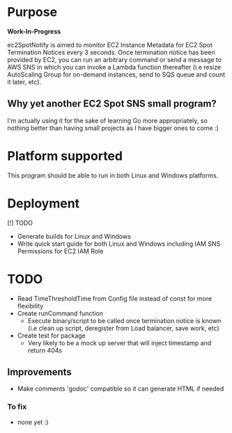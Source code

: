 # Purpose

**Work-In-Progress**

ec2SpotNotify is aimed to monitor EC2 Instance Metadata for EC2 Spot Termination Notices every 3 seconds. Once termination notice has been provided by EC2, you can run an arbitrary command or send a message to AWS SNS in which you can invoke a Lambda function thereafter (i.e resize AutoScaling Group for on-demand instances, send to SQS queue and count it later, etc).

## Why yet another EC2 Spot SNS small program?

I'm actually using it for the sake of learning Go more appropriately, so nothing better than having small projects as I have bigger ones to come :)

# Platform supported

This program should be able to run in both Linux and Windows platforms. 

# Deployment

[!] TODO

* Generate builds for Linux and Windows
* Write quick start guide for both Linux and Windows including IAM SNS Permissions for EC2 IAM Role

# TODO
 * Read TimeThresholdTime from Config file instead of const for more flexibility
 * Create runCommand function
   * Execute binary/script to be called once termination notice is known (i.e clean up script, deregister from Load balancer, save work, etc)
 * Create test for package
   * Very likely to be a mock up server that will inject timestamp and return 404s

## Improvements
 * Make comments 'godoc' compatible so it can generate HTML if needed

### To fix
 * none yet :)
